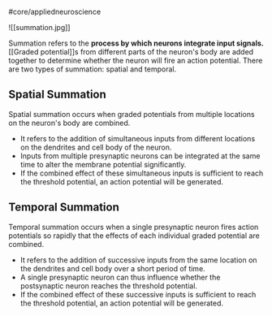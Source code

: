 #core/appliedneuroscience 

![[summation.jpg]]

Summation refers to the **process by which neurons integrate input signals.** [[Graded potential]]s from different parts of the neuron's body are added together to determine whether the neuron will fire an action potential. There are two types of summation: spatial and temporal.

## Spatial Summation

Spatial summation occurs when graded potentials from multiple locations on the neuron's body are combined.

- It refers to the addition of simultaneous inputs from different locations on the dendrites and cell body of the neuron.
- Inputs from multiple presynaptic neurons can be integrated at the same time to alter the membrane potential significantly.
- If the combined effect of these simultaneous inputs is sufficient to reach the threshold potential, an action potential will be generated.

## Temporal Summation

Temporal summation occurs when a single presynaptic neuron fires action potentials so rapidly that the effects of each individual graded potential are combined.

- It refers to the addition of successive inputs from the same location on the dendrites and cell body over a short period of time.
- A single presynaptic neuron can thus influence whether the postsynaptic neuron reaches the threshold potential.
- If the combined effect of these successive inputs is sufficient to reach the threshold potential, an action potential will be generated.